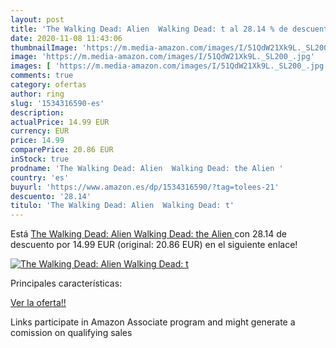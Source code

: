 ```yaml
---
layout: post
title: 'The Walking Dead: Alien  Walking Dead: t al 28.14 % de descuento'
date: 2020-11-08 11:43:06
thumbnailImage: 'https://m.media-amazon.com/images/I/51QdW21Xk9L._SL200_.jpg'
image: 'https://m.media-amazon.com/images/I/51QdW21Xk9L._SL200_.jpg'
images: [ 'https://m.media-amazon.com/images/I/51QdW21Xk9L._SL200_.jpg' ]
comments: true
category: ofertas
author: ring
slug: '1534316590-es'
description:
actualPrice: 14.99 EUR
currency: EUR
price: 14.99
comparePrice: 20.86 EUR
inStock: true
prodname: 'The Walking Dead: Alien  Walking Dead: the Alien '
country: 'es'
buyurl: 'https://www.amazon.es/dp/1534316590/?tag=tolees-21'
descuento: '28.14'
titulo: 'The Walking Dead: Alien  Walking Dead: t'
---
```


Está [The Walking Dead: Alien  Walking Dead: the Alien ](https://www.amazon.es/dp/1534316590/?tag=tolees-21) con 28.14 de descuento por 14.99 EUR (original: 20.86 EUR) en el siguiente enlace!

[![The Walking Dead: Alien  Walking Dead: t](https://m.media-amazon.com/images/I/51QdW21Xk9L._SL200_.jpg)](https://www.amazon.es/dp/1534316590/?tag=tolees-21)

Principales características:


[Ver la oferta!!](https://www.amazon.es/dp/1534316590/?tag=tolees-21)

Links participate in Amazon Associate program and might generate a comission on qualifying sales


